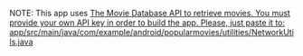 NOTE: This app uses <a href="https://www.themoviedb.org/documentation/api">The Movie Database API to retrieve movies.
You must provide your own API key in order to build the app. Please, just paste it to:
    app/src/main/java/com/example/android/popularmovies/utilities/NetworkUtils.java
